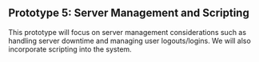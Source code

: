 ## Prototype 5: Server Management and Scripting

This prototype will focus on server management considerations such as handling server downtime and managing user logouts/logins. We will also incorporate scripting into the system.
